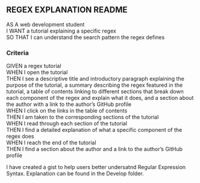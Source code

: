 ## REGEX EXPLANATION README

AS A web development student <br />
I WANT a tutorial explaining a specific regex <br />
SO THAT I can understand the search pattern the regex defines<br />

### Criteria 
GIVEN a regex tutorial<br />
WHEN I open the tutorial<br />
THEN I see a descriptive title and introductory paragraph explaining the purpose of the tutorial, a summary describing the regex featured in the tutorial, a table of contents linking to different sections that break down each component of the regex and explain what it does, and a section about the author with a link to the author’s GitHub profile<br />
WHEN I click on the links in the table of contents<br />
THEN I am taken to the corresponding sections of the tutorial<br />
WHEN I read through each section of the tutorial<br />
THEN I find a detailed explanation of what a specific component of the regex does<br />
WHEN I reach the end of the tutorial<br />
THEN I find a section about the author and a link to the author’s GitHub profile

I have created a gist to help users better undersatnd Regular Expression Syntax. Explanation can be found in the Develop folder.
